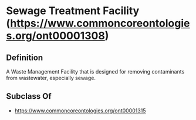 # Sewage Treatment Facility (https://www.commoncoreontologies.org/ont00001308)

## Definition
A Waste Management Facility that is designed for removing contaminants from wastewater, especially sewage.

## Subclass Of
- https://www.commoncoreontologies.org/ont00001315

